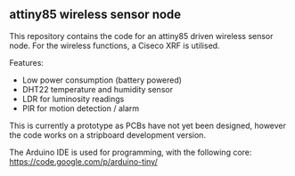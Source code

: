 attiny85 wireless sensor node
-------------

This repository contains the code for an attiny85 driven wireless sensor node.
For the wireless functions, a Ciseco XRF is utilised.

Features:

- Low power consumption (battery powered)
- DHT22 temperature and humidity sensor
- LDR for luminosity readings
- PIR for motion detection / alarm

This is currently a prototype as PCBs have not yet been designed, however the code works on a stripboard development version.

The Arduino IDE is used for programming, with the following core: https://code.google.com/p/arduino-tiny/

